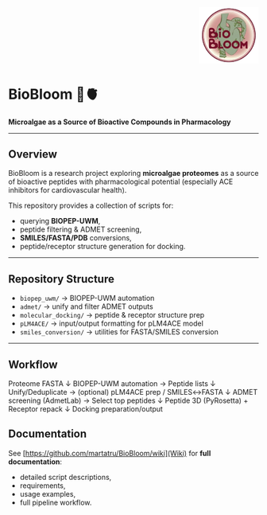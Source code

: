 <p align="right">
  <img src="biobloom_logo" alt="BioBloom Logo" width="120">
</p>

# BioBloom 🌿🫀

**Microalgae as a Source of Bioactive Compounds in Pharmacology**

---

## Overview

BioBloom is a research project exploring **microalgae proteomes** as a source of bioactive peptides with pharmacological potential (especially ACE inhibitors for cardiovascular health).  

This repository provides a collection of scripts for:
- querying **BIOPEP-UWM**,
- peptide filtering & ADMET screening,
- **SMILES/FASTA/PDB** conversions,
- peptide/receptor structure generation for docking.

---

## Repository Structure

- `biopep_uwm/` → BIOPEP-UWM automation  
- `admet/` → unify and filter ADMET outputs  
- `molecular_docking/` → peptide & receptor structure prep  
- `pLM4ACE/` → input/output formatting for pLM4ACE model  
- `smiles_conversion/` → utilities for FASTA/SMILES conversion  

---

## Workflow

Proteome FASTA
↓
BIOPEP-UWM automation → Peptide lists
↓
Unify/Deduplicate → (optional) pLM4ACE prep / SMILES↔FASTA
↓
ADMET screening (AdmetLab) → Select top peptides
↓
Peptide 3D (PyRosetta) + Receptor repack
↓
Docking preparation/output

## Documentation

See [https://github.com/martatru/BioBloom/wiki](Wiki) for **full documentation**:
- detailed script descriptions,
- requirements,
- usage examples,
- full pipeline workflow.
